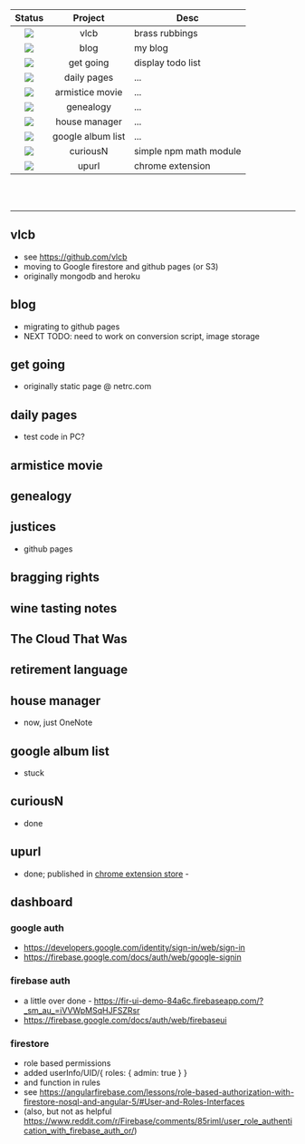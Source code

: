 
| Status | Project | Desc	|
|:------:|:-------:|------|
| ![](https://img.icons8.com/color/24/000000/close-window.png)	| vlcb	| brass rubbings |
| ![](https://img.icons8.com/color/24/000000/close-window.png)	| blog	| my blog |
| ![](https://img.icons8.com/color/24/000000/close-window.png)	| get going	| display todo list|
| ![](https://png.icons8.com/color/24/000000/under-construction.png)	| daily pages	| ...|
| ![](https://img.icons8.com/color/24/000000/error.png)	| armistice movie	| ...|
| ![](https://img.icons8.com/color/24/000000/in-progress.png)	| genealogy	| ...|
| ![](https://img.icons8.com/color/24/000000/error.png)	| house manager	| ...|
| ![](https://img.icons8.com/color/24/000000/close-window.png)	| google album list	| ...|
| ![](https://img.icons8.com/color/24/000000/ok.png) | curiousN | simple npm math module |
| ![](https://img.icons8.com/color/24/000000/ok.png) | upurl | chrome extension |

<br><br>

<hr>

## vlcb
* see https://github.com/vlcb
* moving to Google firestore and github pages (or S3)
* originally mongodb and heroku

## blog
* migrating to github pages
* NEXT TODO: need to work on conversion script, image storage

## get going
* originally static page @ netrc.com

## daily pages
* test code in PC?

## armistice movie

## genealogy

## justices
* github pages

## bragging rights

## wine tasting notes

## The Cloud That Was

## retirement language

## house manager
* now, just OneNote

## google album list
* stuck

## curiousN
* done

## upurl
* done; published in [chrome extension store](https://chrome.google.com/webstore/detail/up-url/cagmkfldeglkpnoehchbbdjmgddacodk?hl=en) - 



## dashboard

### google auth
* https://developers.google.com/identity/sign-in/web/sign-in
* https://firebase.google.com/docs/auth/web/google-signin

### firebase auth 
* a little over done - https://fir-ui-demo-84a6c.firebaseapp.com/?_sm_au_=iVVWpMSqHJFSZRsr
* https://firebase.google.com/docs/auth/web/firebaseui

### firestore
* role based permissions
* added userInfo/UID/{ roles: { admin: true } }
* and function in rules
* see https://angularfirebase.com/lessons/role-based-authorization-with-firestore-nosql-and-angular-5/#User-and-Roles-Interfaces
* (also, but not as helpful https://www.reddit.com/r/Firebase/comments/85riml/user_role_authentication_with_firebase_auth_or/)

